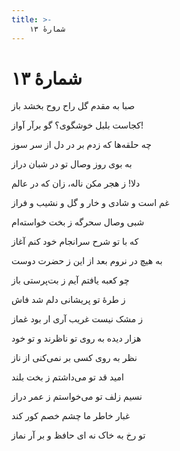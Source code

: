 ```yaml
---
title: >-
    شمارهٔ ۱۳
---
```

# شمارهٔ ۱۳

<div class="b" id="bn1"><div class="m1"><p>صبا به مقدم گل راح روح بخشد باز</p></div>
<div class="m2"><p>کجاست بلبل خوشگوی؟ گو برآر آواز!</p></div></div>
<div class="b" id="bn2"><div class="m1"><p>چه حلقه‌ها که زدم بر در دل از سر سوز</p></div>
<div class="m2"><p>به بوی روز وصال تو در شبان دراز</p></div></div>
<div class="b" id="bn3"><div class="m1"><p>دلا! ز هجر مکن ناله، زان که در عالم</p></div>
<div class="m2"><p>غم است و شادی و خار و گل و نشیب و فراز</p></div></div>
<div class="b" id="bn4"><div class="m1"><p>شبی وصال سحرگه ز بخت خواسته‌ام</p></div>
<div class="m2"><p>که با تو شرح سرانجام خود کنم آغاز</p></div></div>
<div class="b" id="bn5"><div class="m1"><p>به هیچ در نروم بعد از این ز حضرت دوست</p></div>
<div class="m2"><p>چو کعبه یافتم آیم ز بت‌پرستی باز</p></div></div>
<div class="b" id="bn6"><div class="m1"><p>ز طرهٔ تو پریشانی دلم شد فاش</p></div>
<div class="m2"><p>ز مشک نیست غریب آری ار بود غماز</p></div></div>
<div class="b" id="bn7"><div class="m1"><p>هزار دیده به روی تو ناظرند و تو خود</p></div>
<div class="m2"><p>نظر به روی کسی بر نمی‌کنی از ناز</p></div></div>
<div class="b" id="bn8"><div class="m1"><p>امید قد تو می‌داشتم ز بخت بلند</p></div>
<div class="m2"><p>نسیم زلف تو می‌خواستم ز عمر دراز</p></div></div>
<div class="b" id="bn9"><div class="m1"><p>غبار خاطر ما چشم خصم کور کند</p></div>
<div class="m2"><p>تو رخ به خاک نه ای حافظ و بر آر نماز</p></div></div>